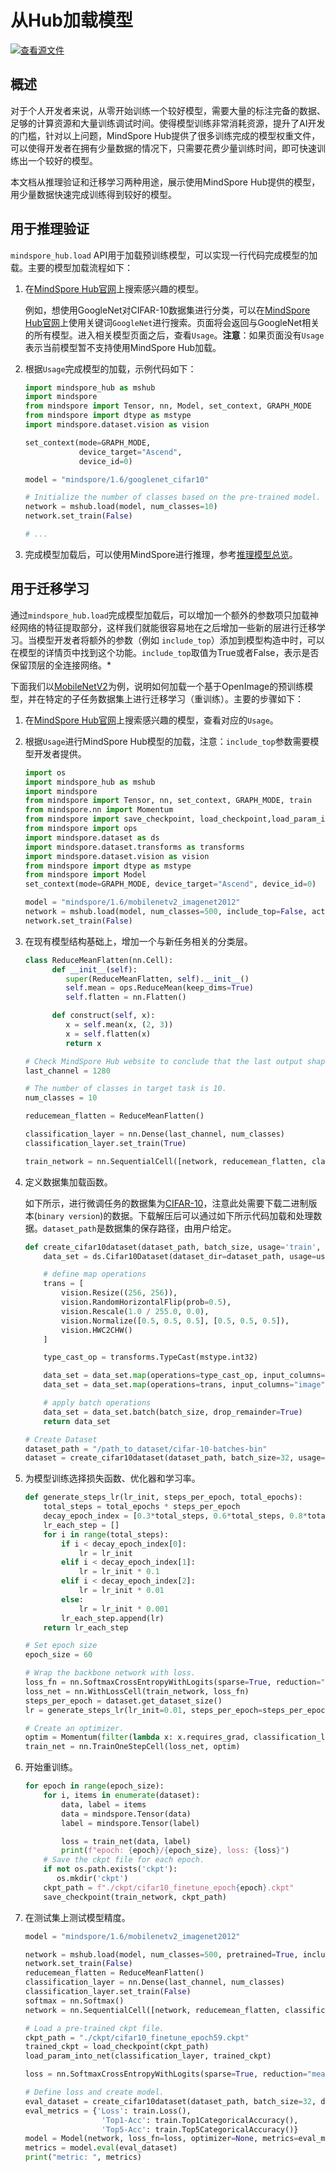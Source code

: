 # 从Hub加载模型

[![查看源文件](https://mindspore-website.obs.cn-north-4.myhuaweicloud.com/website-images/master/resource/_static/logo_source.svg)](https://gitee.com/mindspore/docs/blob/master/docs/hub/docs/source_zh_cn/loading_model_from_hub.md)

## 概述

对于个人开发者来说，从零开始训练一个较好模型，需要大量的标注完备的数据、足够的计算资源和大量训练调试时间。使得模型训练非常消耗资源，提升了AI开发的门槛，针对以上问题，MindSpore Hub提供了很多训练完成的模型权重文件，可以使得开发者在拥有少量数据的情况下，只需要花费少量训练时间，即可快速训练出一个较好的模型。

本文档从推理验证和迁移学习两种用途，展示使用MindSpore Hub提供的模型，用少量数据快速完成训练得到较好的模型。

## 用于推理验证

`mindspore_hub.load` API用于加载预训练模型，可以实现一行代码完成模型的加载。主要的模型加载流程如下：

1. 在[MindSpore Hub官网](https://www.mindspore.cn/resources/hub)上搜索感兴趣的模型。

    例如，想使用GoogleNet对CIFAR-10数据集进行分类，可以在[MindSpore Hub官网](https://www.mindspore.cn/resources/hub)上使用关键词`GoogleNet`进行搜索。页面将会返回与GoogleNet相关的所有模型。进入相关模型页面之后，查看`Usage`。**注意**：如果页面没有`Usage`表示当前模型暂不支持使用MindSpore Hub加载。

2. 根据`Usage`完成模型的加载，示例代码如下：

    ```python
    import mindspore_hub as mshub
    import mindspore
    from mindspore import Tensor, nn, Model, set_context, GRAPH_MODE
    from mindspore import dtype as mstype
    import mindspore.dataset.vision as vision

    set_context(mode=GRAPH_MODE,
                device_target="Ascend",
                device_id=0)

    model = "mindspore/1.6/googlenet_cifar10"

    # Initialize the number of classes based on the pre-trained model.
    network = mshub.load(model, num_classes=10)
    network.set_train(False)

    # ...

    ```

3. 完成模型加载后，可以使用MindSpore进行推理，参考[推理模型总览](https://www.mindspore.cn/tutorials/experts/zh-CN/master/infer/inference.html)。

## 用于迁移学习

通过`mindspore_hub.load`完成模型加载后，可以增加一个额外的参数项只加载神经网络的特征提取部分，这样我们就能很容易地在之后增加一些新的层进行迁移学习。当模型开发者将额外的参数（例如 `include_top`）添加到模型构造中时，可以在模型的详情页中找到这个功能。`include_top`取值为True或者False，表示是否保留顶层的全连接网络。*

下面我们以[MobileNetV2](https://gitee.com/mindspore/models/tree/master/research/cv/centerface)为例，说明如何加载一个基于OpenImage的预训练模型，并在特定的子任务数据集上进行迁移学习（重训练）。主要的步骤如下：

1. 在[MindSpore Hub官网](https://www.mindspore.cn/resources/hub/)上搜索感兴趣的模型，查看对应的`Usage`。

2. 根据`Usage`进行MindSpore Hub模型的加载，注意：`include_top`参数需要模型开发者提供。

   ```python
   import os
   import mindspore_hub as mshub
   import mindspore
   from mindspore import Tensor, nn, set_context, GRAPH_MODE, train
   from mindspore.nn import Momentum
   from mindspore import save_checkpoint, load_checkpoint,load_param_into_net
   from mindspore import ops
   import mindspore.dataset as ds
   import mindspore.dataset.transforms as transforms
   import mindspore.dataset.vision as vision
   from mindspore import dtype as mstype
   from mindspore import Model
   set_context(mode=GRAPH_MODE, device_target="Ascend", device_id=0)

   model = "mindspore/1.6/mobilenetv2_imagenet2012"
   network = mshub.load(model, num_classes=500, include_top=False, activation="Sigmoid")
   network.set_train(False)
   ```

3. 在现有模型结构基础上，增加一个与新任务相关的分类层。

   ```python
   class ReduceMeanFlatten(nn.Cell):
         def __init__(self):
            super(ReduceMeanFlatten, self).__init__()
            self.mean = ops.ReduceMean(keep_dims=True)
            self.flatten = nn.Flatten()

         def construct(self, x):
            x = self.mean(x, (2, 3))
            x = self.flatten(x)
            return x

   # Check MindSpore Hub website to conclude that the last output shape is 1280.
   last_channel = 1280

   # The number of classes in target task is 10.
   num_classes = 10

   reducemean_flatten = ReduceMeanFlatten()

   classification_layer = nn.Dense(last_channel, num_classes)
   classification_layer.set_train(True)

   train_network = nn.SequentialCell([network, reducemean_flatten, classification_layer])
   ```

4. 定义数据集加载函数。

   如下所示，进行微调任务的数据集为[CIFAR-10](https://www.cs.toronto.edu/~kriz/cifar.html)，注意此处需要下载二进制版本(`binary version`)的数据。下载解压后可以通过如下所示代码加载和处理数据。`dataset_path`是数据集的保存路径，由用户给定。

   ```python
   def create_cifar10dataset(dataset_path, batch_size, usage='train', shuffle=True):
       data_set = ds.Cifar10Dataset(dataset_dir=dataset_path, usage=usage, shuffle=shuffle)

       # define map operations
       trans = [
           vision.Resize((256, 256)),
           vision.RandomHorizontalFlip(prob=0.5),
           vision.Rescale(1.0 / 255.0, 0.0),
           vision.Normalize([0.5, 0.5, 0.5], [0.5, 0.5, 0.5]),
           vision.HWC2CHW()
       ]

       type_cast_op = transforms.TypeCast(mstype.int32)

       data_set = data_set.map(operations=type_cast_op, input_columns="label", num_parallel_workers=8)
       data_set = data_set.map(operations=trans, input_columns="image", num_parallel_workers=8)

       # apply batch operations
       data_set = data_set.batch(batch_size, drop_remainder=True)
       return data_set

   # Create Dataset
   dataset_path = "/path_to_dataset/cifar-10-batches-bin"
   dataset = create_cifar10dataset(dataset_path, batch_size=32, usage='train', shuffle=True)
   ```

5. 为模型训练选择损失函数、优化器和学习率。

   ```python
   def generate_steps_lr(lr_init, steps_per_epoch, total_epochs):
       total_steps = total_epochs * steps_per_epoch
       decay_epoch_index = [0.3*total_steps, 0.6*total_steps, 0.8*total_steps]
       lr_each_step = []
       for i in range(total_steps):
           if i < decay_epoch_index[0]:
               lr = lr_init
           elif i < decay_epoch_index[1]:
               lr = lr_init * 0.1
           elif i < decay_epoch_index[2]:
               lr = lr_init * 0.01
           else:
               lr = lr_init * 0.001
           lr_each_step.append(lr)
       return lr_each_step

   # Set epoch size
   epoch_size = 60

   # Wrap the backbone network with loss.
   loss_fn = nn.SoftmaxCrossEntropyWithLogits(sparse=True, reduction="mean")
   loss_net = nn.WithLossCell(train_network, loss_fn)
   steps_per_epoch = dataset.get_dataset_size()
   lr = generate_steps_lr(lr_init=0.01, steps_per_epoch=steps_per_epoch, total_epochs=epoch_size)

   # Create an optimizer.
   optim = Momentum(filter(lambda x: x.requires_grad, classification_layer.get_parameters()), Tensor(lr, mindspore.float32), 0.9, 4e-5)
   train_net = nn.TrainOneStepCell(loss_net, optim)
   ```

6. 开始重训练。

   ```python
   for epoch in range(epoch_size):
       for i, items in enumerate(dataset):
           data, label = items
           data = mindspore.Tensor(data)
           label = mindspore.Tensor(label)

           loss = train_net(data, label)
           print(f"epoch: {epoch}/{epoch_size}, loss: {loss}")
       # Save the ckpt file for each epoch.
       if not os.path.exists('ckpt'):
          os.mkdir('ckpt')
       ckpt_path = f"./ckpt/cifar10_finetune_epoch{epoch}.ckpt"
       save_checkpoint(train_network, ckpt_path)
   ```

7. 在测试集上测试模型精度。

   ```python
   model = "mindspore/1.6/mobilenetv2_imagenet2012"

   network = mshub.load(model, num_classes=500, pretrained=True, include_top=False, activation="Sigmoid")
   network.set_train(False)
   reducemean_flatten = ReduceMeanFlatten()
   classification_layer = nn.Dense(last_channel, num_classes)
   classification_layer.set_train(False)
   softmax = nn.Softmax()
   network = nn.SequentialCell([network, reducemean_flatten, classification_layer, softmax])

   # Load a pre-trained ckpt file.
   ckpt_path = "./ckpt/cifar10_finetune_epoch59.ckpt"
   trained_ckpt = load_checkpoint(ckpt_path)
   load_param_into_net(classification_layer, trained_ckpt)

   loss = nn.SoftmaxCrossEntropyWithLogits(sparse=True, reduction="mean")

   # Define loss and create model.
   eval_dataset = create_cifar10dataset(dataset_path, batch_size=32, do_train=False)
   eval_metrics = {'Loss': train.Loss(),
                    'Top1-Acc': train.Top1CategoricalAccuracy(),
                    'Top5-Acc': train.Top5CategoricalAccuracy()}
   model = Model(network, loss_fn=loss, optimizer=None, metrics=eval_metrics)
   metrics = model.eval(eval_dataset)
   print("metric: ", metrics)
   ```
